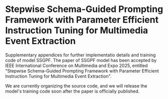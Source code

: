 # Stepwise Schema-Guided Prompting Framework with Parameter Efficient Instruction Tuning for Multimedia Event Extraction

Supplementary appendices for further implementatio details and training code of model SSGPF. The paper of SSGPF model has been accepted by IEEE International Conference on Multimedia and Expo 2025, entitled "Stepwise Schema-Guided Prompting Framework with Parameter Efficient Instruction Tuning for Multimedia Event Extraction".

We are currently organizing the source code, and we will release the model's training code soon after the paper is officially published.
